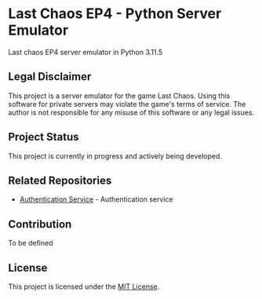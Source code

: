# Last Chaos EP4 - Python Server Emulator

Last chaos EP4 server emulator in Python 3.11.5
## Legal Disclaimer

This project is a server emulator for the game Last Chaos. Using this software for private servers may violate the game's terms of service. The author is not responsible for any misuse of this software or any legal issues.


## Project Status

This project is currently in progress and actively being developed.

## Related Repositories

- [Authentication Service](https://github.com/saenon/pylc-auth) - Authentication service

## Contribution

To be defined

## License

This project is licensed under the [MIT License](https://opensource.org/licenses/MIT).
